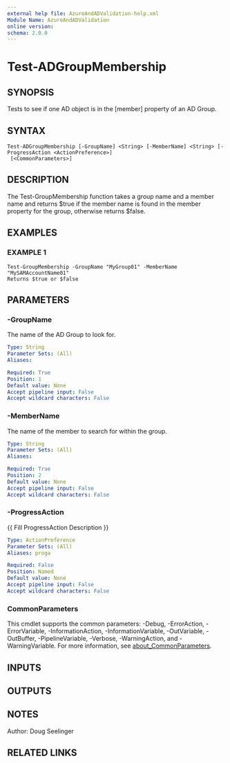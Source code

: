 ```yaml
---
external help file: AzureAndADValidation-help.xml
Module Name: AzureAndADValidation
online version:
schema: 2.0.0
---
```


# Test-ADGroupMembership

## SYNOPSIS
Tests to see if one AD object is in the \[member\] property of an AD Group.

## SYNTAX

```
Test-ADGroupMembership [-GroupName] <String> [-MemberName] <String> [-ProgressAction <ActionPreference>]
 [<CommonParameters>]
```

## DESCRIPTION
The Test-GroupMembership function takes a group name and a member name and returns $true if the member name is found in the member property for the group, otherwise returns $false.

## EXAMPLES

### EXAMPLE 1
```
Test-GroupMembership -GroupName "MyGroup01" -MemberName "MySAMAccountName01"
Returns $true or $false
```

## PARAMETERS

### -GroupName
The name of the AD Group to look for.

```yaml
Type: String
Parameter Sets: (All)
Aliases:

Required: True
Position: 1
Default value: None
Accept pipeline input: False
Accept wildcard characters: False
```

### -MemberName
The name of the member to search for within the group.

```yaml
Type: String
Parameter Sets: (All)
Aliases:

Required: True
Position: 2
Default value: None
Accept pipeline input: False
Accept wildcard characters: False
```

### -ProgressAction
{{ Fill ProgressAction Description }}

```yaml
Type: ActionPreference
Parameter Sets: (All)
Aliases: proga

Required: False
Position: Named
Default value: None
Accept pipeline input: False
Accept wildcard characters: False
```

### CommonParameters
This cmdlet supports the common parameters: -Debug, -ErrorAction, -ErrorVariable, -InformationAction, -InformationVariable, -OutVariable, -OutBuffer, -PipelineVariable, -Verbose, -WarningAction, and -WarningVariable. For more information, see [about_CommonParameters](http://go.microsoft.com/fwlink/?LinkID=113216).

## INPUTS

## OUTPUTS

## NOTES
Author: Doug Seelinger

## RELATED LINKS
